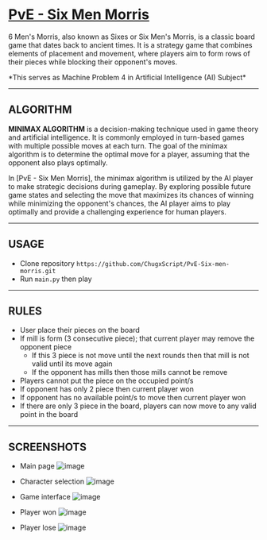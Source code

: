 # [PvE - Six Men Morris](https://github.com/ChugxScript/PvE-Six-men-morris)
<p>
  6 Men's Morris, also known as Sixes or Six Men's Morris, is a classic board game that dates back to ancient times. It is a strategy game that combines elements of placement and movement, where players aim to form rows of their pieces while blocking their opponent's moves.
</p>
<p>
  *This serves as Machine Problem 4 in Artificial Intelligence (AI) Subject*
</p>

------------------

## ALGORITHM
**MINIMAX ALGORITHM**
  is a decision-making technique used in game theory and artificial intelligence. It is commonly employed in turn-based games with multiple possible moves at each turn. The goal of the minimax algorithm is to determine the optimal move for a player, assuming that the opponent also plays optimally.

  In [PvE - Six Men Morris], the minimax algorithm is utilized by the AI player to make strategic decisions during gameplay. By exploring possible future game states and selecting the move that maximizes its chances of winning while minimizing the opponent's chances, the AI player aims to play optimally and provide a challenging experience for human players.

------------------

## USAGE
- Clone repository `https://github.com/ChugxScript/PvE-Six-men-morris.git`
- Run `main.py` then play

------------------

## RULES
- User place their pieces on the board
- If mill is form (3 consecutive piece); that current player may remove the opponent piece
  -  If this 3 piece is not move until the next rounds then that mill is not valid until its move again
  -  If the opponent has mills then those mills cannot be remove
-  Players cannot put the piece on the occupied point/s
-  If opponent has only 2 piece then current player won
-  If opponent has no available point/s to move then current player won
-  If there are only 3 piece in the board, players can now move to any valid point in the board

------------------

## SCREENSHOTS
- Main page
  ![image](https://github.com/ChugxScript/PvE-Six-men-morris/assets/101156843/a478d1f7-19f2-4f3c-959d-3dd9bbcc9fd6)

- Character selection
  ![image](https://github.com/ChugxScript/PvE-Six-men-morris/assets/101156843/d0e85959-478b-4e7c-bbc6-8588b6f353a7)

- Game interface
  ![image](https://github.com/ChugxScript/PvE-Six-men-morris/assets/101156843/32c2fd3a-f920-4b2a-9289-c707c67216d3)

- Player won
  ![image](https://github.com/ChugxScript/PvE-Six-men-morris/assets/101156843/07367cda-6b85-49f4-8003-b4e6ad8901e7)

- Player lose
  ![image](https://github.com/ChugxScript/PvE-Six-men-morris/assets/101156843/e0f8806f-6c86-4da1-9305-42209b015f28)
